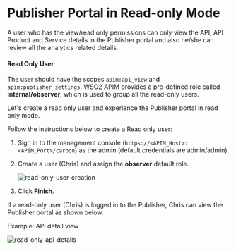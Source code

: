 # Publisher Portal in Read-only Mode
A user who has the view/read only permissions can only view the API, API Product and Service details in the Publisher
portal and also he/she can review all the analytics related details.

#### Read Only User
The user should have the scopes `apim:api_view` and `apim:publisher_settings`.
WSO2 APIM provides a pre-defined role called **internal/observer**, which is used to group all the read-only users.

Let's create a read only user and experience the Publisher portal in read only mode.

Follow the instructions below to create a Read only user:

1. Sign in to the management console (`https://<APIM_Host>:<APIM_Port>/carbon`) as the admin (default credentials are admin/admin).

2. Create a user (Chris) and assign the **observer** default role.

      ![read-only-user-creation]({base_path}}/assets/img/learn/api-security/assign-role-to-user.png)

3. Click **Finish**.

If a read-only user (Chris) is logged in to the Publisher, Chris can view the Publisher portal as shown below.

Example: API detail view

   ![read-only-api-details]({{base_path}}/assets/img/learn/api-security/read-only-api-details.png)
